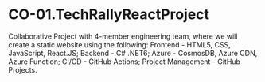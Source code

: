 # CO-01.TechRallyReactProject
Collaborative Project with 4-member engineering team, where we will create a static website using the following: Frontend - HTML5, CSS, JavaScript, React.JS; Backend - C# .NET6; Azure - CosmosDB, Azure CDN, Azure Function; CI/CD - GitHub Actions; Project Management - GitHub Projects.
